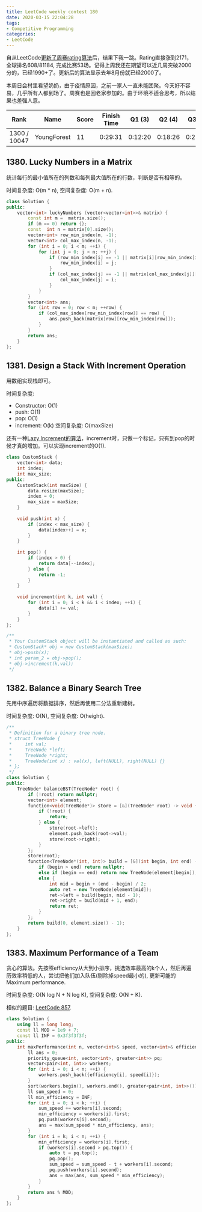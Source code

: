 ```yaml
---
title: LeetCode weekly contest 180
date: 2020-03-15 22:04:28
tags:
- Competitive Programming
categories:
- LeetCode
---
```


自从LeetCode[更新了周赛rating算法](https://leetcode.com/discuss/general-discussion/518516/New-Rating-Algorithm-Details-Contest-Season-and-Absence-in-Participation)后，结果下我一跳。Rating直接涨到2171，全球排名608/81184, 完成比赛53场。记得上周我还在期望可以近几周突破2000分的，已经1990+了。更新后的算法显示去年8月份就已经2000了。

本周日会村里看望奶奶，由于疫情原因，之前一家人一直未能团聚。今天好不容易，几乎所有人都到场了。周赛也是回老家参加的。由于环境不适合思考，所以结果也差强人意。

| Rank |	Name |	Score |	Finish Time | 	Q1 (3) |	Q2 (4) |	Q3 (4) |	Q4 (6)|
|--|--|--|--|--|--|--|--|
| 1300 / 10047 |	YoungForest | 	11	 | 0:29:31 | 0:12:20 | 0:18:26 | 0:29:31 | null |

## 1380. Lucky Numbers in a Matrix

统计每行的最小值所在的列数和每列最大值所在的行数，判断是否有相等的。

时间复杂度: O(m * n),
空间复杂度: O(m + n).

```cpp
class Solution {
public:
    vector<int> luckyNumbers (vector<vector<int>>& matrix) {
        const int m =  matrix.size();
        if (m == 0) return {};
        const  int n = matrix[0].size();
        vector<int> row_min_index(m, -1);
        vector<int> col_max_index(n, -1);
        for (int i = 0; i < m; ++i) {
            for (int j = 0; j < n; ++j) {
                if (row_min_index[i] == -1 || matrix[i][row_min_index[i]] > matrix[i][j]) {
                    row_min_index[i] = j;
                }
                if (col_max_index[j] == -1 || matrix[col_max_index[j]][j] < matrix[i][j]) {
                    col_max_index[j] = i;
                }
            }
        }
        vector<int> ans;
        for (int row = 0; row < m; ++row) {
            if (col_max_index[row_min_index[row]] == row) {
                ans.push_back(matrix[row][row_min_index[row]]);
            }
        }
        return ans;
    }
};
```

## 1381. Design a Stack With Increment Operation

用数组实现栈即可。

时间复杂度:
- Constructor: O(1)
- push: O(1)
- pop: O(1)
- increment: O(k)
空间复杂度: O(maxSize)

还有一种[Lazy Increment的算法](https://leetcode.com/problems/design-a-stack-with-increment-operation/discuss/539716/JavaC++Python-Lazy-increment-O(1))，increment时，只做一个标记，只有到pop的时候才真的增加。可以实现increment的O(1).

```cpp
class CustomStack {
    vector<int> data;
    int index;
    int max_size;
public:
    CustomStack(int maxSize) {
        data.resize(maxSize);
        index = 0;
        max_size = maxSize;
    }
    
    void push(int x) {
        if (index < max_size) {
            data[index++] = x;
        }
    }
    
    int pop() {
        if (index > 0) {
            return data[--index];
        } else {
            return -1;
        }
    }
    
    void increment(int k, int val) {
        for (int i = 0; i < k && i < index; ++i) {
            data[i] += val;
        }
    }
};

/**
 * Your CustomStack object will be instantiated and called as such:
 * CustomStack* obj = new CustomStack(maxSize);
 * obj->push(x);
 * int param_2 = obj->pop();
 * obj->increment(k,val);
 */
```

## 1382. Balance a Binary Search Tree

先用中序遍历将数据排序，然后再使用二分法重新建树。

时间复杂度: O(N),
空间复杂度: O(height).

```cpp
/**
 * Definition for a binary tree node.
 * struct TreeNode {
 *     int val;
 *     TreeNode *left;
 *     TreeNode *right;
 *     TreeNode(int x) : val(x), left(NULL), right(NULL) {}
 * };
 */
class Solution {
public:
    TreeNode* balanceBST(TreeNode* root) {
        if (!root) return nullptr;
        vector<int> element;
        function<void(TreeNode*)> store = [&](TreeNode* root) -> void {
            if (!root) {
                return;
            } else {
                store(root->left);
                element.push_back(root->val);
                store(root->right);
            }
        };
        store(root);
        function<TreeNode*(int, int)> build = [&](int begin, int end) -> TreeNode* {
            if (begin > end) return nullptr;
            else if (begin == end) return new TreeNode(element[begin]);
            else {
                int mid = begin + (end - begin) / 2;
                auto ret = new TreeNode(element[mid]);
                ret->left = build(begin, mid - 1);
                ret->right = build(mid + 1, end);
                return ret;
            }
        };
        return build(0, element.size() - 1);
    }
};
```

## 1383. Maximum Performance of a Team

贪心的算法。先按照efficiency从大到小排序，挑选效率最高的k个人，然后再遍历效率稍低的人，尝试把他们加入队伍(剔除掉speed最小的), 更新可能的Maximum performance.

时间复杂度: O(N log N + N log K),
空间复杂度: O(N + K).

相似的题目: [LeetCode 857](https://leetcode.com/problems/minimum-cost-to-hire-k-workers/description/).

```cpp
class Solution {
    using ll = long long;
    const ll MOD = 1e9 + 7;
    const ll INF = 0x3f3f3f3f;
public:
    int maxPerformance(int n, vector<int>& speed, vector<int>& efficiency, int k) {
        ll ans = 0;
        priority_queue<int, vector<int>, greater<int>> pq;
        vector<pair<int, int>> workers;
        for (int i = 0; i < n; ++i) {
            workers.push_back({efficiency[i], speed[i]});
        }
        sort(workers.begin(), workers.end(), greater<pair<int, int>>());
        ll sum_speed = 0;
        ll min_efficiency = INF;
        for (int i = 0; i < k; ++i) {
            sum_speed += workers[i].second;
            min_efficiency = workers[i].first;
            pq.push(workers[i].second);
            ans = max(sum_speed * min_efficiency, ans);
        }
        for (int i = k; i < n; ++i) {
            min_efficiency = workers[i].first;
            if (workers[i].second > pq.top()) {
                auto t = pq.top();
                pq.pop();
                sum_speed = sum_speed - t + workers[i].second;
                pq.push(workers[i].second);
                ans = max(ans, sum_speed * min_efficiency);
            }
        }
        return ans % MOD;
    }
};
```